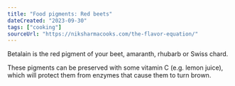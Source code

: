 ```yaml
---
title: "Food pigments: Red beets"
dateCreated: "2023-09-30"
tags: ["cooking"]
sourceUrl: "https://niksharmacooks.com/the-flavor-equation/"
---
```


Betalain is the red pigment of your beet, amaranth, rhubarb or Swiss chard.

These pigments can be preserved with some vitamin C (e.g. lemon juice), which will protect them from enzymes that cause them to turn brown.
